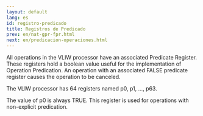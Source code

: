 ```yaml
---
layout: default
lang: es
id: registro-predicado
title: Registros de Predicado
prev: en/nat-gpr-fpr.html
next: en/predicacion-operaciones.html
---
```


All operations in the VLIW processor have an associated Predicate Register. These registers hold a boolean value useful for the implementation of Operation Predication. An operation with an associated FALSE predicate register causes the operation to be canceled.

The VLIW processor has 64 registers named p0, p1, ..., p63.

The value of p0 is always TRUE. This register is used for operations with non-explicit predication.

 

